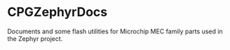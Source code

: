 # CPGZephyrDocs
Documents and some flash utilities for Microchip MEC family parts used in the Zephyr project.
